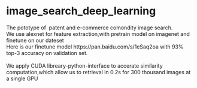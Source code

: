 # image_search_deep_learning
<div>
  <div>The pototype of&nbsp; patent and e-commerce comondity image search.</div>
  <div>We use alexnet for feature extraction,with pretrain model on imagenet and finetune on our dateset</div>
  <div>Here is our finetune model https://pan.baidu.com/s/1eSaq2oa with 93% top-3 accuracy on validation set.</div>
  <div>We apply CUDA libreary-python-interface to accerate similarity computation,which allow us to retrieval in 0.2s for 300 thousand images at a single GPU <div>
<br></div>
